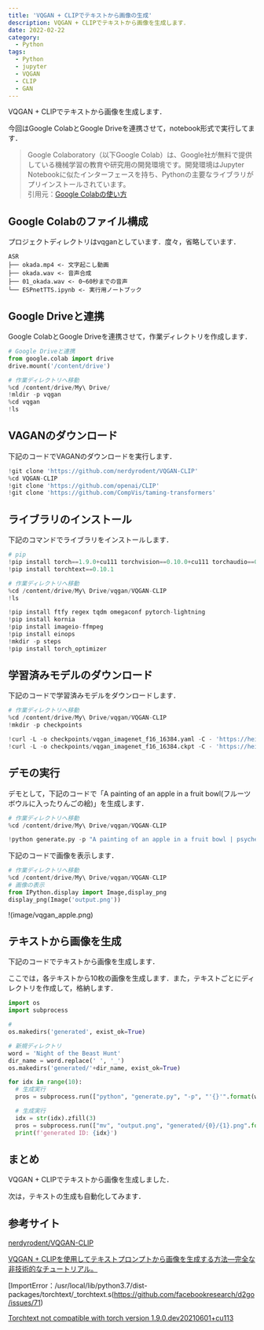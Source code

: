 ```yaml
---
title: 'VQGAN + CLIPでテキストから画像の生成'
description: VQGAN + CLIPでテキストから画像を生成します．
date: 2022-02-22
category: 
  - Python
tags:
  - Python
  - jupyter
  - VQGAN
  - CLIP
  - GAN
---
```

<!-- https://www.hamlet-engineer.com -->
VQGAN + CLIPでテキストから画像を生成します．<br>

<!-- more -->

今回はGoogle ColabとGoogle Driveを連携させて，notebook形式で実行してます．<br>

<ClientOnly>
  <CallInArticleAdsense />
</ClientOnly>

> Google Colaboratory（以下Google Colab）は、Google社が無料で提供している機械学習の教育や研究用の開発環境です。開発環境はJupyter Notebookに似たインターフェースを持ち、Pythonの主要なライブラリがプリインストールされています。<br>
引用元：[Google Colabの使い方](https://interface.cqpub.co.jp/ail01/)




## Google Colabのファイル構成
プロジェクトディレクトリはvqganとしています．度々，省略しています．

```
ASR
├── okada.mp4 <- 文字起こし動画
├── okada.wav <- 音声合成
├── 01_okada.wav <- 0~60秒までの音声
└── ESPnetTTS.ipynb <- 実行用ノートブック
```

## Google Driveと連携
Google ColabとGoogle Driveを連携させて，作業ディレクトリを作成します．<br>

```python
# Google Driveと連携
from google.colab import drive
drive.mount('/content/drive')
```

```python
# 作業ディレクトリへ移動
%cd /content/drive/My\ Drive/
!mldir -p vqgan
%cd vqgan
!ls
```

## VAGANのダウンロード
下記のコードでVAGANのダウンロードを実行します．
```python
!git clone 'https://github.com/nerdyrodent/VQGAN-CLIP'
%cd VQGAN-CLIP
!git clone 'https://github.com/openai/CLIP'
!git clone 'https://github.com/CompVis/taming-transformers'
```

## ライブラリのインストール
下記のコマンドでライブラリをインストールします．

```python
# pip
!pip install torch==1.9.0+cu111 torchvision==0.10.0+cu111 torchaudio==0.9.0 -f https://download.pytorch.org/whl/torch_stable.html
!pip install torchtext==0.10.1
```

```python
# 作業ディレクトリへ移動
%cd /content/drive/My\ Drive/vqgan/VQGAN-CLIP
!ls

!pip install ftfy regex tqdm omegaconf pytorch-lightning
!pip install kornia
!pip install imageio-ffmpeg   
!pip install einops          
!mkdir -p steps
!pip install torch_optimizer
```

## 学習済みモデルのダウンロード
下記のコードで学習済みモデルをダウンロードします．
```python
# 作業ディレクトリへ移動
%cd /content/drive/My\ Drive/vqgan/VQGAN-CLIP
!mkdir -p checkpoints

!curl -L -o checkpoints/vqgan_imagenet_f16_16384.yaml -C - 'https://heibox.uni-heidelberg.de/d/a7530b09fed84f80a887/files/?p=%2Fconfigs%2Fmodel.yaml&dl=1' #ImageNet 16384
!curl -L -o checkpoints/vqgan_imagenet_f16_16384.ckpt -C - 'https://heibox.uni-heidelberg.de/d/a7530b09fed84f80a887/files/?p=%2Fckpts%2Flast.ckpt&dl=1' #ImageNet 16384
```

## デモの実行
デモとして，下記のコードで「A painting of an apple in a fruit bowl(フルーツボウルに入ったりんごの絵)」を生成します．
```python
# 作業ディレクトリへ移動
%cd /content/drive/My\ Drive/vqgan/VQGAN-CLIP

!python generate.py -p "A painting of an apple in a fruit bowl | psychedelic | surreal:0.5 | weird:0.25"
```

下記のコードで画像を表示します．
```python
# 作業ディレクトリへ移動
%cd /content/drive/My\ Drive/vqgan/VQGAN-CLIP
# 画像の表示
from IPython.display import Image,display_png
display_png(Image('output.png'))
```

!(image/vqgan_apple.png)

## テキストから画像を生成
下記のコードでテキストから画像を生成します．

ここでは，各テキストから10枚の画像を生成します．また，テキストごとにディレクトリを作成して，格納します．

```python
import os
import subprocess

# 
os.makedirs('generated', exist_ok=True)

# 新規ディレクトリ
word = 'Night of the Beast Hunt'
dir_name = word.replace(' ', '_')
os.makedirs('generated/'+dir_name, exist_ok=True)

for idx in range(10):
  # 生成実行
  pros = subprocess.run(["python", "generate.py", "-p", "'{}'".format(word)],stdout = subprocess.PIPE, stderr = subprocess.PIPE)

  # 生成実行
  idx = str(idx).zfill(3)
  pros = subprocess.run(["mv", "output.png", "generated/{0}/{1}.png".format(dir_name, idx)],stdout = subprocess.PIPE, stderr = subprocess.PIPE)
  print(f'generated ID: {idx}')
```

## まとめ
VQGAN + CLIPでテキストから画像を生成しました．

次は，テキストの生成も自動化してみます．


## 参考サイト
[nerdyrodent/VQGAN-CLIP](https://github.com/nerdyrodent/VQGAN-CLIP)

[VQGAN + CLIPを使用してテキストプロンプトから画像を生成する方法—完全な非技術的なチュートリアル。](https://ichi.pro/vqgan-clip-o-shiyoshite-tekisutopuronputo-kara-gazo-o-seiseisuru-hoho-kanzenna-hi-gijutsuteki-na-chu-toriaru-180393998087085)

[ImportError：/usr/local/lib/python3.7/dist-packages/torchtext/_torchtext.s(https://github.com/facebookresearch/d2go/issues/71)

[Torchtext not compatible with torch version 1.9.0.dev20210601+cu113](https://github.com/pytorch/text/issues/1320)





<ClientOnly>
  <CallInArticleAdsense />
</ClientOnly>
